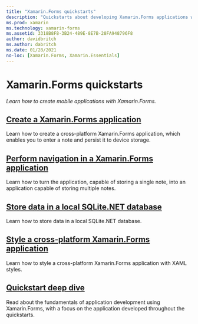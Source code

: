```yaml
---
title: "Xamarin.Forms quickstarts"
description: "Quickstarts about developing Xamarin.Forms applications with Visual Studio and Visual Studio for Mac."
ms.prod: xamarin
ms.technology: xamarin-forms
ms.assetid: 3318B8F8-3B24-489E-8E7B-28FA948796F8
author: davidbritch
ms.author: dabritch
ms.date: 01/28/2021
no-loc: [Xamarin.Forms, Xamarin.Essentials]
---
```


# Xamarin.Forms quickstarts

_Learn how to create mobile applications with Xamarin.Forms._

## [Create a Xamarin.Forms application](app.md)

Learn how to create a cross-platform Xamarin.Forms application, which enables you to enter a note and persist it to device storage.

## [Perform navigation in a Xamarin.Forms application](navigation.md)

Learn how to turn the application, capable of storing a single note, into an application capable of storing multiple notes.

## [Store data in a local SQLite.NET database](database.md)

Learn how to store data in a local SQLite.NET database.

## [Style a cross-platform Xamarin.Forms application](styling.md)

Learn how to style a cross-platform Xamarin.Forms application with XAML styles.

## [Quickstart deep dive](deepdive.md)

Read about the fundamentals of application development using Xamarin.Forms, with a focus on the application developed throughout the quickstarts.
